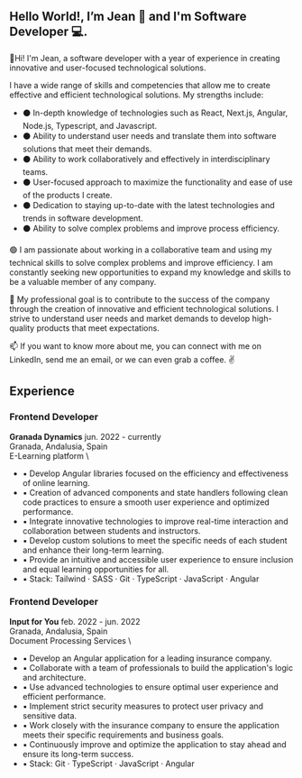 ## Hello World!, I’m Jean 👋 and I'm Software Developer 💻. 

👋Hi! I'm Jean, a software developer with a year of experience in creating innovative and user-focused technological solutions.

I have a wide range of skills and competencies that allow me to create effective and efficient technological solutions. My strengths include:

- ⚫ In-depth knowledge of technologies such as React, Next.js, Angular, Node.js, Typescript, and Javascript.
- ⚫ Ability to understand user needs and translate them into software solutions that meet their demands.
- ⚫ Ability to work collaboratively and effectively in interdisciplinary teams.
- ⚫ User-focused approach to maximize the functionality and ease of use of the products I create.
- ⚫ Dedication to staying up-to-date with the latest technologies and trends in software development.
- ⚫ Ability to solve complex problems and improve process efficiency.

🟢 I am passionate about working in a collaborative team and using my technical skills to solve complex problems and improve efficiency. I am constantly seeking new opportunities to expand my knowledge and skills to be a valuable member of any company.

🎯 My professional goal is to contribute to the success of the company through the creation of innovative and efficient technological solutions. I strive to understand user needs and market demands to develop high-quality products that meet expectations.

📫 If you want to know more about me, you can connect with me on LinkedIn, send me an email, or we can even grab a coffee. ✌

## Experience

### Frontend Developer
**Granada Dynamics**  jun. 2022 - currently \
Granada, Andalusia, Spain \
E-Learning platform \

- ▪ Develop Angular libraries focused on the efficiency and effectiveness of online learning.
- ▪ Creation of advanced components and state handlers following clean code practices to ensure a smooth user experience and optimized performance.
- ▪ Integrate innovative technologies to improve real-time interaction and collaboration between students and instructors.
- ▪ Develop custom solutions to meet the specific needs of each student and enhance their long-term learning.
- ▪ Provide an intuitive and accessible user experience to ensure inclusion and equal learning opportunities for all.
- ▪ Stack: Tailwind · SASS · Git · TypeScript · JavaScript · Angular


### Frontend Developer
**Input for You**  feb. 2022 - jun. 2022 \
Granada, Andalusia, Spain \
Document Processing Services \

- ▪ Develop an Angular application for a leading insurance company.
- ▪ Collaborate with a team of professionals to build the application's logic and architecture.
- ▪ Use advanced technologies to ensure optimal user experience and efficient performance.
- ▪ Implement strict security measures to protect user privacy and sensitive data.
- ▪ Work closely with the insurance company to ensure the application meets their specific requirements and business goals.
- ▪ Continuously improve and optimize the application to stay ahead and ensure its long-term success.
- ▪ Stack: Git · TypeScript · JavaScript · Angular
